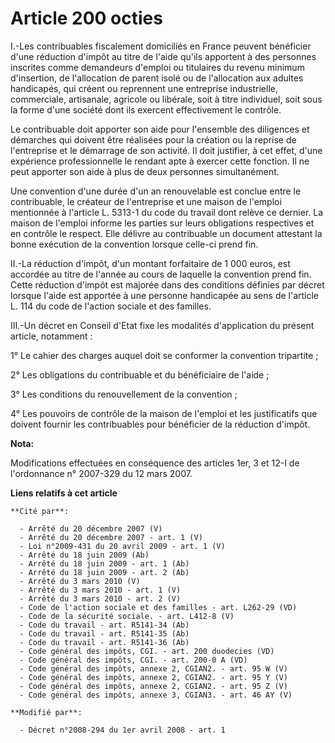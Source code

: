 # Article 200 octies

I.-Les contribuables fiscalement domiciliés en France peuvent bénéficier d'une réduction d'impôt au titre de l'aide qu'ils
apportent à des personnes inscrites comme demandeurs d'emploi ou titulaires du revenu minimum d'insertion, de l'allocation de
parent isolé ou de l'allocation aux adultes handicapés, qui créent ou reprennent une entreprise industrielle, commerciale,
artisanale, agricole ou libérale, soit à titre individuel, soit sous la forme d'une société dont ils exercent effectivement
le contrôle. 

Le contribuable doit apporter son aide pour l'ensemble des diligences et démarches qui doivent être réalisées pour la
création ou la reprise de l'entreprise et le démarrage de son activité. Il doit justifier, à cet effet, d'une expérience
professionnelle le rendant apte à exercer cette fonction. Il ne peut apporter son aide à plus de deux personnes
simultanément. 

Une convention d'une durée d'un an renouvelable est conclue entre le contribuable, le créateur de l'entreprise et une maison
de l'emploi mentionnée à l'article L. 5313-1 du code du travail dont relève ce dernier. La maison de l'emploi informe les
parties sur leurs obligations respectives et en contrôle le respect. Elle délivre au contribuable un document attestant la
bonne exécution de la convention lorsque celle-ci prend fin. 

II.-La réduction d'impôt, d'un montant forfaitaire de 1 000 euros, est accordée au titre de l'année au cours de laquelle la
convention prend fin. Cette réduction d'impôt est majorée dans des conditions définies par décret lorsque l'aide est apportée
à une personne handicapée au sens de l'article L. 114 du code de l'action sociale et des familles. 

III.-Un décret en Conseil d'Etat fixe les modalités d'application du présent article, notamment : 

1° Le cahier des charges auquel doit se conformer la convention tripartite ; 

2° Les obligations du contribuable et du bénéficiaire de l'aide ; 

3° Les conditions du renouvellement de la convention ; 

4° Les pouvoirs de contrôle de la maison de l'emploi et les justificatifs que doivent fournir les contribuables pour
bénéficier de la réduction d'impôt.

**Nota:**

Modifications effectuées en conséquence des articles 1er, 3 et 12-I de l'ordonnance n° 2007-329 du 12 mars 2007.

**Liens relatifs à cet article**

	**Cité par**:

	  - Arrêté du 20 décembre 2007 (V)
	  - Arrêté du 20 décembre 2007 - art. 1 (V)
	  - Loi n°2009-431 du 20 avril 2009 - art. 1 (V)
	  - Arrêté du 18 juin 2009 (Ab)
	  - Arrêté du 18 juin 2009 - art. 1 (Ab)
	  - Arrêté du 18 juin 2009 - art. 2 (Ab)
	  - Arrêté du 3 mars 2010 (V)
	  - Arrêté du 3 mars 2010 - art. 1 (V)
	  - Arrêté du 3 mars 2010 - art. 2 (V)
	  - Code de l'action sociale et des familles - art. L262-29 (VD)
	  - Code de la sécurité sociale. - art. L412-8 (V)
	  - Code du travail - art. R5141-34 (Ab)
	  - Code du travail - art. R5141-35 (Ab)
	  - Code du travail - art. R5141-36 (Ab)
	  - Code général des impôts, CGI. - art. 200 duodecies (VD)
	  - Code général des impôts, CGI. - art. 200-0 A (VD)
	  - Code général des impôts, annexe 2, CGIAN2. - art. 95 W (V)
	  - Code général des impôts, annexe 2, CGIAN2. - art. 95 Y (V)
	  - Code général des impôts, annexe 2, CGIAN2. - art. 95 Z (V)
	  - Code général des impôts, annexe 3, CGIAN3. - art. 46 AY (V)

	**Modifié par**:

	  - Décret n°2008-294 du 1er avril 2008 - art. 1
